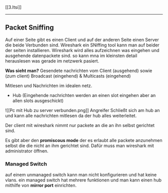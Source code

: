 [[3.Itsi]]
___
## Packet Sniffing
Auf einer Seite gibt es einen Client und auf der anderen Seite einen Server die beide Verbunden sind. Wireshark ein SNiffing tool kann man auf beider der seiten installieren. Wireshark wird alles aufzeichnen was eingehen und ausgehende datenpackete sind. so kann mna im kleinsten detail herauslesen was gerade im netzwerk pasiert.

**Was sieht man?**
Gesendete nachrichten vom Client (ausgehend) sowie (zum client)
Broadcast (eingehend) & Multicasts (eingehend)

Mitlesen und Nachrichten im idealen netz.
- Hub (Eingehende nachrichten werden an einen slot eingehen aber an allen slots ausgeschickt)

![[Pc mit Hub zu server verbunden.png]]
Angreifer Schließt sich am hub an und kann alle nachrichten mitlesen da der hub alles weiterleitet.

Der client mit wireshark nimmt nur packete an die an ihn selbst gerichtet sind.

Es gibt aber den **promiscous mode** der es erlaubt alle packete anzunehmen selbst die die nicht an ihm gerichtet sind. Dafür muss man wireshark mit administrator öffnen.

### Managed Switch
auf einem unmanaged switch kann man nicht konfigurieren und hat keine vlans. ein managed switch hat mehrere funktionen und man kann einen hub mithilfe von **mirror port** einrichten.

